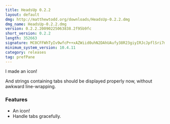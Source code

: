 ```yaml
---
title: HeadsUp 0.2.2
layout: default
dmg: http://matthewtodd.org/downloads/HeadsUp-0.2.2.dmg
dmg_name: HeadsUp-0.2.2.dmg
version: 0.2.2.20090225063838.2f95b9fc
short_version: 0.2.2
length: 352663
signature: MC0CFFWhTyIv9wfcP++xAZWiid0uhN2DAhUAufy38R23giyIRJcJpflSri7mzPU=
minimum_system_version: 10.4.11
category: releases
tag: prefPane
---
```

I made an icon!

And strings containing tabs should be displayed properly now, without awkward line-wrapping.

### Features

* An icon!
* Handle tabs gracefully.
